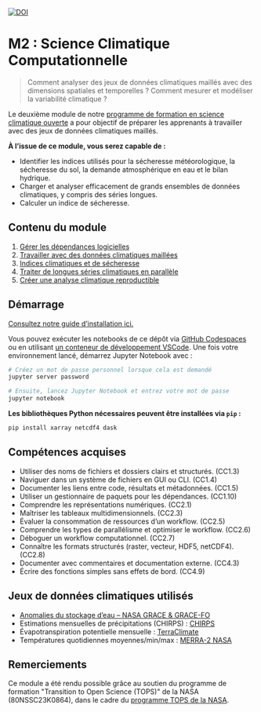 [![DOI](https://zenodo.org/badge/742518754.svg)](https://zenodo.org/doi/10.5281/zenodo.13820296)

# M2 : Science Climatique Computationnelle

> Comment analyser des jeux de données climatiques maillés avec des dimensions spatiales et temporelles ? Comment mesurer et modéliser la variabilité climatique ?

Le deuxième module de notre [programme de formation en science climatique ouverte](https://openclimatescience.github.io/curriculum) a pour objectif de préparer les apprenants à travailler avec des jeux de données climatiques maillés.

**À l’issue de ce module, vous serez capable de :**

- Identifier les indices utilisés pour la sécheresse météorologique, la sécheresse du sol, la demande atmosphérique en eau et le bilan hydrique.
- Charger et analyser efficacement de grands ensembles de données climatiques, y compris des séries longues.
- Calculer un indice de sécheresse.

## Contenu du module

1. [Gérer les dépendances logicielles](https://github.com/OpenClimateScience/M2-Computational-Climate-Science/blob/main/notebooks/01_Managing_Software_Dependencies.ipynb)  
2. [Travailler avec des données climatiques maillées](https://github.com/OpenClimateScience/M2-Computational-Climate-Science/blob/main/notebooks/02_Working_with_Gridded_Climate_Data.ipynb)  
3. [Indices climatiques et de sécheresse](https://github.com/OpenClimateScience/M2-Computational-Climate-Science/blob/main/notebooks/03_Climate_and_Drought_Indices.ipynb)  
4. [Traiter de longues séries climatiques en parallèle](https://github.com/OpenClimateScience/M2-Computational-Climate-Science/blob/main/notebooks/04_Processing_Long_Climate_Data_Records.ipynb)  
5. [Créer une analyse climatique reproductible](https://github.com/OpenClimateScience/M2-Computational-Climate-Science/blob/main/notebooks/05_Creating_a_Reproducible_Climate_Data_Analysis.ipynb)

## Démarrage

[Consultez notre guide d’installation ici.](https://github.com/OpenClimateScience/M1-Open-Climate-Data/blob/main/HOW_TO_INSTALL.md)

Vous pouvez exécuter les notebooks de ce dépôt via [GitHub Codespaces](https://docs.github.com/en/codespaces/overview) ou en utilisant [un conteneur de développement VSCode](https://code.visualstudio.com/docs/devcontainers/containers). Une fois votre environnement lancé, démarrez Jupyter Notebook avec :

```sh
# Créez un mot de passe personnel lorsque cela est demandé
jupyter server password

# Ensuite, lancez Jupyter Notebook et entrez votre mot de passe
jupyter notebook
```

**Les bibliothèques Python nécessaires peuvent être installées via `pip` :**

```sh
pip install xarray netcdf4 dask
```

## Compétences acquises

- Utiliser des noms de fichiers et dossiers clairs et structurés. (CC1.3)  
- Naviguer dans un système de fichiers en GUI ou CLI. (CC1.4)  
- Documenter les liens entre code, résultats et métadonnées. (CC1.5)  
- Utiliser un gestionnaire de paquets pour les dépendances. (CC1.10)  
- Comprendre les représentations numériques. (CC2.1)  
- Maîtriser les tableaux multidimensionnels. (CC2.3)  
- Évaluer la consommation de ressources d’un workflow. (CC2.5)  
- Comprendre les types de parallélisme et optimiser le workflow. (CC2.6)  
- Déboguer un workflow computationnel. (CC2.7)  
- Connaître les formats structurés (raster, vecteur, HDF5, netCDF4). (CC2.8)  
- Documenter avec commentaires et documentation externe. (CC4.3)  
- Écrire des fonctions simples sans effets de bord. (CC4.9)

## Jeux de données climatiques utilisés

- [Anomalies du stockage d’eau – NASA GRACE & GRACE-FO](https://podaac.jpl.nasa.gov/dataset/TELLUS_GRAC-GRFO_MASCON_CRI_GRID_RL06.1_V3)  
- Estimations mensuelles de précipitations (CHIRPS) : [CHIRPS](https://www.chc.ucsb.edu/data/chirps)  
- Évapotranspiration potentielle mensuelle : [TerraClimate](https://climatedataguide.ucar.edu/climate-data/terraclimate-global-high-resolution-gridded-temperature-precipitation-and-other-water)  
- Températures quotidiennes moyennes/min/max : [MERRA-2 NASA](https://gmao.gsfc.nasa.gov/reanalysis/MERRA-2/)

## Remerciements

Ce module a été rendu possible grâce au soutien du programme de formation "Transition to Open Science (TOPS)" de la NASA (80NSSC23K0864), dans le cadre du [programme TOPS de la NASA](https://nasa.github.io/Transform-to-Open-Science/).
